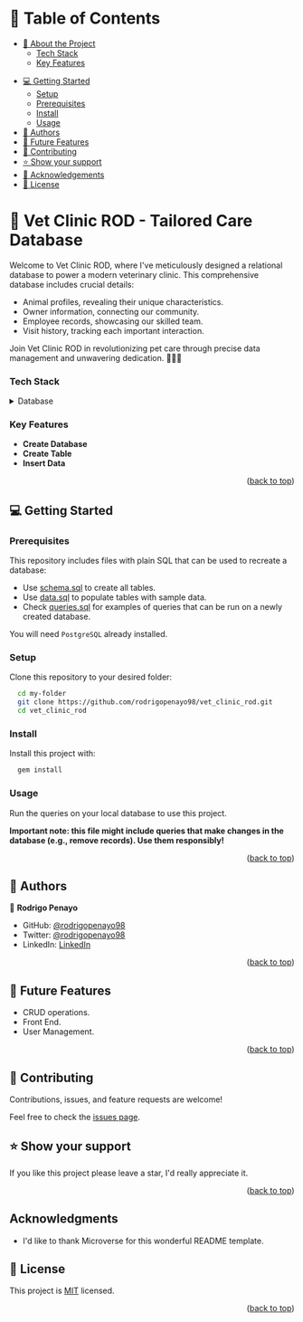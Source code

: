 <!-- TABLE OF CONTENTS -->

# 📗 Table of Contents

- [📖 About the Project](#about-project)
    - [Tech Stack](#tech-stack)
    - [Key Features](#key-features)
<!-- - [🚀 Live Demo](#live-demo) -->
- [💻 Getting Started](#getting-started)
  - [Setup](#setup)
  - [Prerequisites](#prerequisites)
  - [Install](#install)
  - [Usage](#usage)
  <!-- - [Run tests](#run-tests) -->
- [👥 Authors](#authors)
- [🔭 Future Features](#future-features)
- [🤝 Contributing](#contributing)
- [⭐️ Show your support](#support)
- [🙏 Acknowledgements](#acknowledgements)
- [📝 License](#license)

# 🐾 Vet Clinic ROD - Tailored Care Database

Welcome to Vet Clinic ROD, where I've meticulously designed a relational database to power a modern veterinary clinic. This comprehensive database includes crucial details:

- Animal profiles, revealing their unique characteristics.
- Owner information, connecting our community.
- Employee records, showcasing our skilled team.
- Visit history, tracking each important interaction.

Join Vet Clinic ROD in revolutionizing pet care through precise data management and unwavering dedication. 🏥🐶🐱

### Tech Stack <a name="tech-stack"></a>

<!-- <details>
  <summary>Client</summary>
  <ul>
    <li>HTML and CSS</li>
    <li>JavaScript</li>
    <li>React & Redux</li>
  </ul>
</details> -->

<details>
  <summary>Database</summary>
  <ul>
    <li>PostgreSQL</li>
  </ul>
</details>

<!-- Features -->

### Key Features <a name="key-features"></a>

- **Create Database**
- **Create Table**
- **Insert Data**

<p align="right">(<a href="#readme-top">back to top</a>)</p>

<!-- LIVE DEMO -->

<!-- ## 🚀 Live Demo <a name="live-demo"></a>

- [Deployed App](https://)

<p align="right">(<a href="#readme-top">back to top</a>)</p> -->

<!-- GETTING STARTED -->

## 💻 Getting Started <a name="getting-started"></a>

### Prerequisites

This repository includes files with plain SQL that can be used to recreate a database:

- Use [schema.sql](./schema.sql) to create all tables.
- Use [data.sql](./data.sql) to populate tables with sample data.
- Check [queries.sql](./queries.sql) for examples of queries that can be run on a newly created database.

You will need `PostgreSQL` already installed.


### Setup

Clone this repository to your desired folder:
```sh
  cd my-folder
  git clone https://github.com/rodrigopenayo98/vet_clinic_rod.git
  cd vet_clinic_rod
```

### Install

Install this project with:

```sh
  gem install
```

### Usage
Run the queries on your local database to use this project.

**Important note: this file might include queries that make changes in the database (e.g., remove records). Use them responsibly!**

<!-- ### Run tests

To run tests, run the following command:

```sh
 npx stylelint "**/*.{css,scss}"
```

```sh
 npx eslint "**/*.{js,jsx}"
``` -->

<p align="right">(<a href="#readme-top">back to top</a>)</p>

## 👥 Authors <a name="authors"></a>

👤 **Rodrigo Penayo**

- GitHub: [@rodrigopenayo98](https://github.com/rodrigopenayo98)
- Twitter: [@rodrigopenayo98](https://twitter.com/rodrigopenayo98)
- LinkedIn: [LinkedIn](https://www.linkedin.com/in/rodrigo-penayo-391226158/)


<p align="right">(<a href="#readme-top">back to top</a>)</p

<!-- FUTURE FEATURES -->

## 🔭 Future Features <a name="future-features"></a>

- CRUD operations.
- Front End.
- User Management.

<p align="right">(<a href="#readme-top">back to top</a>)</p>

<!-- CONTRIBUTING -->

## 🤝 Contributing <a name="contributing"></a>

Contributions, issues, and feature requests are welcome!

Feel free to check the [issues page](https://github.com/rodrigopenayo98/vet_clinic_rod/issues).

<!-- SUPPORT -->

## ⭐️ Show your support <a name="support"></a>

If you like this project please leave a star, I'd really appreciate it.

<p align="right">(<a href="#readme-top">back to top</a>)</p>

## Acknowledgments <a name="acknowledgements"></a>

- I'd like to thank Microverse for this wonderful README template.

<!-- LICENSE -->

## 📝 License
This project is [MIT](./MIT.md) licensed.

<p align="right">(<a href="#readme-top">back to top</a>)</p>

